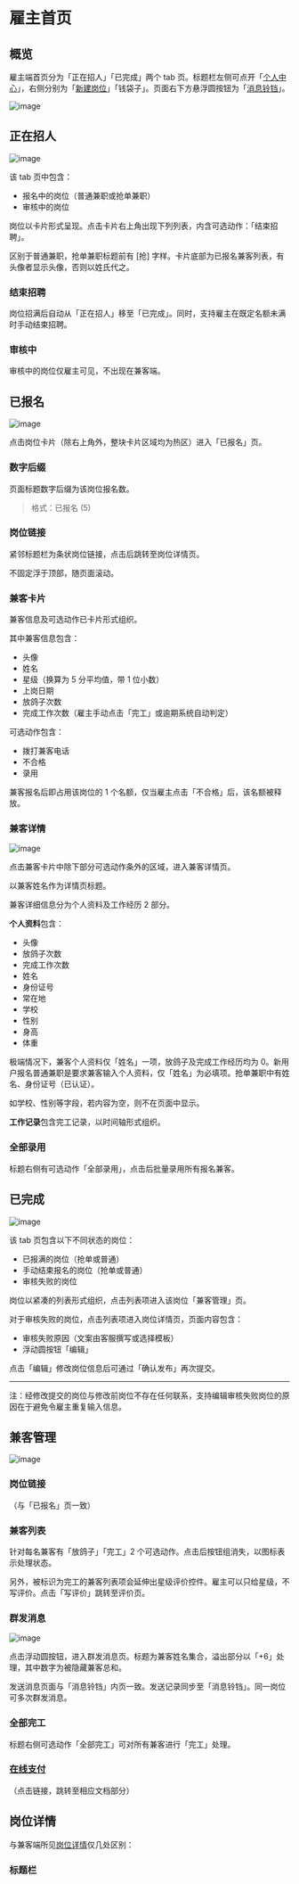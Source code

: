 # 雇主首页
## 概览
 雇主端首页分为「正在招人」「已完成」两个 tab 页。标题栏左侧可点开「[个人中心](my-center.html)」，右侧分别为「[新建岗位](new-job.html)」「钱袋子」。页面右下方悬浮圆按钮为「[消息铃铛](notification.html)」。
 
![image](img/home-b.png)
## 正在招人
![image](img/home-b-hiring.png)

该 tab 页中包含：

- 报名中的岗位（普通兼职或抢单兼职）
- 审核中的岗位

岗位以卡片形式呈现。点击卡片右上角出现下列列表，内含可选动作：「结束招聘」。

区别于普通兼职，抢单兼职标题前有 [抢] 字样。卡片底部为已报名兼客列表，有头像者显示头像，否则以姓氏代之。

### 结束招聘
岗位招满后自动从「正在招人」移至「已完成」。同时，支持雇主在既定名额未满时手动结束招聘。

### 审核中
审核中的岗位仅雇主可见，不出现在兼客端。

## 已报名
![image](img/home-b-applicant.png)

点击岗位卡片（除右上角外，整块卡片区域均为热区）进入「已报名」页。

### 数字后缀
页面标题数字后缀为该岗位报名数。
> 格式：已报名 (5)

### 岗位链接
紧邻标题栏为条状岗位链接，点击后跳转至岗位详情页。

不固定浮于顶部，随页面滚动。

### 兼客卡片
兼客信息及可选动作已卡片形式组织。

其中兼客信息包含：

- 头像
- 姓名
- 星级（换算为 5 分平均值，带 1 位小数）
- 上岗日期
- 放鸽子次数
- 完成工作次数（雇主手动点击「完工」或逾期系统自动判定）

可选动作包含：

- 拨打兼客电话
- 不合格
- 录用

兼客报名后即占用该岗位的 1 个名额，仅当雇主点击「不合格」后，该名额被释放。

### 兼客详情
![image](img/home-b-applicantDetail.png)

点击兼客卡片中除下部分可选动作条外的区域，进入兼客详情页。

以兼客姓名作为详情页标题。

兼客详细信息分为个人资料及工作经历 2 部分。

**个人资料**包含：

- 头像
- 放鸽子次数
- 完成工作次数
- 姓名
- 身份证号
- 常在地
- 学校
- 性别
- 身高
- 体重

极端情况下，兼客个人资料仅「姓名」一项，放鸽子及完成工作经历均为 0。新用户报名普通兼职是要求兼客输入个人资料，仅「姓名」为必填项。抢单兼职中有姓名、身份证号（已认证）。

如学校、性别等字段，若内容为空，则不在页面中显示。

**工作记录**包含完工记录，以时间轴形式组织。


### 全部录用
标题右侧有可选动作「全部录用」，点击后批量录用所有报名兼客。

## 已完成
![image](img/home-b-finished.png)

该 tab 页包含以下不同状态的岗位：

- 已报满的岗位（抢单或普通）
- 手动结束报名的岗位（抢单或普通）
- 审核失败的岗位

岗位以紧凑的列表形式组织，点击列表项进入该岗位「兼客管理」页。

 对于审核失败的岗位，点击列表项进入岗位详情页，页面内容包含：
 
 - 审核失败原因（文案由客服撰写或选择模板）
 - 浮动圆按钮「编辑」
 
 点击「编辑」修改岗位信息后可通过「确认发布」再次提交。

--------------------

注：经修改提交的岗位与修改前岗位不存在任何联系，支持编辑审核失败岗位的原因在于避免令雇主重复输入信息。

## 兼客管理
![image](img/home-b-manage.png)

### 岗位链接
（与「已报名」页一致）

### 兼客列表
针对每名兼客有「放鸽子」「完工」2 个可选动作。点击后按钮组消失，以图标表示处理状态。

另外，被标识为完工的兼客列表项会延伸出星级评价控件。雇主可以只给星级，不写评价。点击「写评价」跳转至评价页。

### 群发消息
![image](img/group-msg.png)

点击浮动圆按钮，进入群发消息页。标题为兼客姓名集合，溢出部分以「+6」处理，其中数字为被隐藏兼客总和。

发送消息页面与「消息铃铛」内页一致。发送记录同步至「消息铃铛」。同一岗位可多次群发消息。

### 全部完工
标题右侧可选动作「全部完工」可对所有兼客进行「完工」处理。

### [在线支付](pay.html)
（点击链接，跳转至相应文档部分）

## 岗位详情
与兼客端所见[岗位详情](home-employee.html#job-detail)仅几处区别：

### 标题栏
